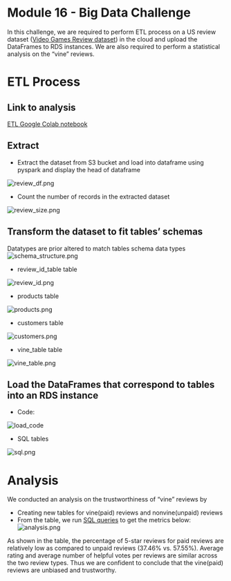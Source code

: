 # Module 16 - Big Data Challenge
In this challenge, we are required to perform ETL process on a US review dataset ([Video Games Review dataset](https://s3.amazonaws.com/amazon-reviews-pds/tsv/amazon_reviews_us_Video_Games_v1_00.tsv.gz)) in the cloud and upload the DataFrames to RDS instances. We are also required to perform a statistical analysis on the “vine” reviews.
# ETL Process
## Link to analysis
[ETL Google Colab notebook](https://drive.google.com/file/d/1mT-zNKTBYXsclFafV-VxxMT9OGdiyMJ4/view)
## Extract
-	Extract the dataset from S3 bucket and load into dataframe using pyspark and display the head of dataframe

![review_df.png](https://github.com/Thinguyen23/Thi_Module16_Bigdata/blob/master/images/review_df.png)

-	Count the number of records in the extracted dataset

![review_size.png](https://github.com/Thinguyen23/Thi_Module16_Bigdata/blob/master/images/review_size.png)

## Transform the dataset to fit tables’ schemas
Datatypes are prior altered to match tables schema data types
![schema_structure.png](https://github.com/Thinguyen23/Thi_Module16_Bigdata/blob/master/images/schema_structure.png)
-	review_id_table table

![review_id.png](https://github.com/Thinguyen23/Thi_Module16_Bigdata/blob/master/images/review_id.png)

-	products table


![products.png](https://github.com/Thinguyen23/Thi_Module16_Bigdata/blob/master/images/products.png)
-	customers table

![customers.png](https://github.com/Thinguyen23/Thi_Module16_Bigdata/blob/master/images/customers.png)
-	vine_table table


![vine_table.png](https://github.com/Thinguyen23/Thi_Module16_Bigdata/blob/master/images/vine_table.png)
## Load the DataFrames that correspond to tables into an RDS instance
-	Code:

![load_code](https://github.com/Thinguyen23/Thi_Module16_Bigdata/blob/master/images/load_code.png)

-	SQL tables

![sql.png](https://github.com/Thinguyen23/Thi_Module16_Bigdata/blob/master/images/sql.png)
# Analysis
We conducted an analysis on the trustworthiness of “vine” reviews by
-	Creating new tables for vine(paid) reviews and nonvine(unpaid) reviews
-	From the table, we run [SQL queries](https://github.com/Thinguyen23/Thi_Module16_Bigdata/blob/master/thi_challenge.sql) to get the metrics below:
 ![analysis.png](https://github.com/Thinguyen23/Thi_Module16_Bigdata/blob/master/images/analysis.png)

As shown in the table, the percentage of 5-star reviews for paid reviews are relatively low as compared to unpaid reviews (37.46% vs. 57.55%). Average rating and average number of helpful votes per reviews are similar across the two review types. Thus we are confident to conclude that the vine(paid) reviews are unbiased and trustworthy.


